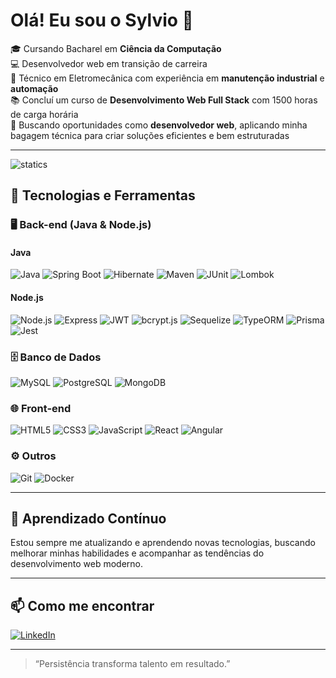 # Olá! Eu sou o Sylvio 👋

🎓 Cursando Bacharel em **Ciência da Computação**  
💻 Desenvolvedor web em transição de carreira  
🔧 Técnico em Eletromecânica com experiência em **manutenção industrial** e **automação**  
📚 Concluí um curso de **Desenvolvimento Web Full Stack** com 1500 horas de carga horária  
🎯 Buscando oportunidades como **desenvolvedor web**, aplicando minha bagagem técnica para criar soluções eficientes e bem estruturadas

---


![statics](https://github-readme-stats.vercel.app/api/top-langs/?username=nobregasylvio&theme=dark&layout=compact)

## 🚀 Tecnologias e Ferramentas

### 🖥️ Back-end (Java & Node.js)

#### Java
![Java](https://img.shields.io/badge/Java-007396?style=flat&logo=java&logoColor=white)
![Spring Boot](https://img.shields.io/badge/Spring_Boot-6DB33F?style=flat&logo=spring-boot&logoColor=white)
![Hibernate](https://img.shields.io/badge/Hibernate-59666C?style=flat&logo=hibernate&logoColor=white)
![Maven](https://img.shields.io/badge/Maven-C71A36?style=flat&logo=apache-maven&logoColor=white)
![JUnit](https://img.shields.io/badge/JUnit-25A162?style=flat&logo=junit5&logoColor=white)
![Lombok](https://img.shields.io/badge/Lombok-A41E11?style=flat&logo=lombok&logoColor=white)

#### Node.js
![Node.js](https://img.shields.io/badge/Node.js-43853D?style=flat&logo=node.js&logoColor=white)
![Express](https://img.shields.io/badge/Express-000000?style=flat&logo=express&logoColor=white)
![JWT](https://img.shields.io/badge/JWT-000000?style=flat&logo=jsonwebtokens&logoColor=white)
![bcrypt.js](https://img.shields.io/badge/Bcrypt.js-004488?style=flat)
![Sequelize](https://img.shields.io/badge/Sequelize-52B0E7?style=flat&logo=sequelize&logoColor=white)
![TypeORM](https://img.shields.io/badge/TypeORM-FF6C37?style=flat)
![Prisma](https://img.shields.io/badge/Prisma-2D3748?style=flat&logo=prisma&logoColor=white)
![Jest](https://img.shields.io/badge/Jest-C21325?style=flat&logo=jest&logoColor=white)

### 🗄️ Banco de Dados
![MySQL](https://img.shields.io/badge/MySQL-4479A1?style=flat&logo=mysql&logoColor=white)
![PostgreSQL](https://img.shields.io/badge/PostgreSQL-336791?style=flat&logo=postgresql&logoColor=white)
![MongoDB](https://img.shields.io/badge/MongoDB-47A248?style=flat&logo=mongodb&logoColor=white)

### 🌐 Front-end
![HTML5](https://img.shields.io/badge/HTML5-E34F26?style=flat&logo=html5&logoColor=white)
![CSS3](https://img.shields.io/badge/CSS3-1572B6?style=flat&logo=css3&logoColor=white)
![JavaScript](https://img.shields.io/badge/JavaScript-F7DF1E?style=flat&logo=javascript&logoColor=black)
![React](https://img.shields.io/badge/React-20232A?style=flat&logo=react&logoColor=61DAFB)
![Angular](https://img.shields.io/badge/Angular-DD0031?style=flat&logo=angular&logoColor=white)

### ⚙️ Outros
![Git](https://img.shields.io/badge/Git-F05032?style=flat&logo=git&logoColor=white)
![Docker](https://img.shields.io/badge/Docker-2496ED?style=flat&logo=docker&logoColor=white)

---

## 🧠 Aprendizado Contínuo

Estou sempre me atualizando e aprendendo novas tecnologias, buscando melhorar minhas habilidades e acompanhar as tendências do desenvolvimento web moderno.

---

## 📫 Como me encontrar

[![LinkedIn](https://img.shields.io/badge/-LinkedIn-0A66C2?style=flat&logo=linkedin&logoColor=white)](https://www.linkedin.com/in/nobregasylvio)  

---

> “Persistência transforma talento em resultado.”  
